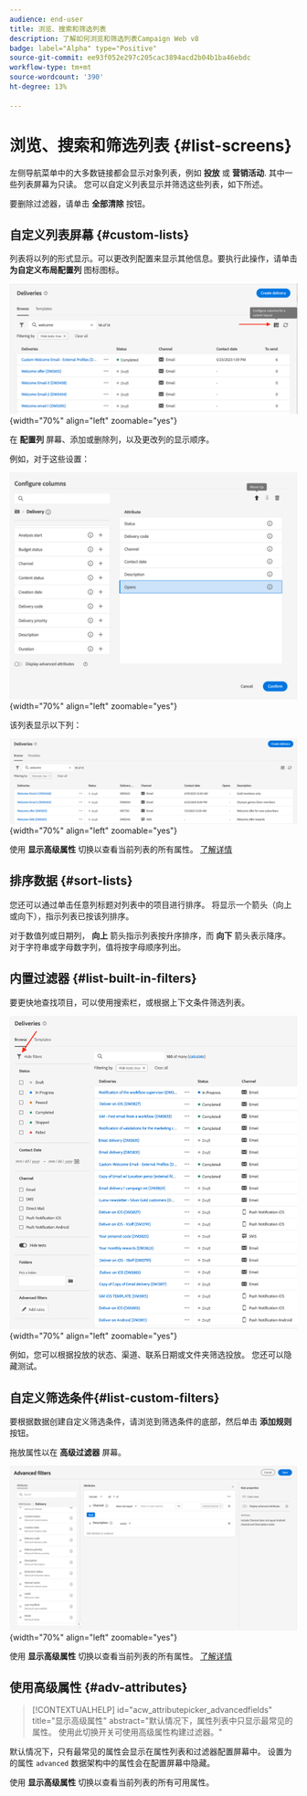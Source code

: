 ```yaml
---
audience: end-user
title: 浏览、搜索和筛选列表
description: 了解如何浏览和筛选列表Campaign Web v8
badge: label="Alpha" type="Positive"
source-git-commit: ee93f052e297c205cac3894acd2b04b1ba46ebdc
workflow-type: tm+mt
source-wordcount: '390'
ht-degree: 13%

---
```



# 浏览、搜索和筛选列表 {#list-screens}

左侧导航菜单中的大多数链接都会显示对象列表，例如 **投放** 或 **营销活动**. 其中一些列表屏幕为只读。 您可以自定义列表显示并筛选这些列表，如下所述。

要删除过滤器，请单击 **全部清除** 按钮。

## 自定义列表屏幕 {#custom-lists}

列表将以列的形式显示。可以更改列配置来显示其他信息。要执行此操作，请单击 **为自定义布局配置列** 图标图标。

![](assets/config-columns.png){width="70%" align="left" zoomable="yes"}

在 **配置列** 屏幕、添加或删除列，以及更改列的显示顺序。

例如，对于这些设置：

![](assets/columns.png){width="70%" align="left" zoomable="yes"}

该列表显示以下列：

![](assets/column-sample.png){width="70%" align="left" zoomable="yes"}

使用 **显示高级属性** 切换以查看当前列表的所有属性。 [了解详情](#adv-attributes)

## 排序数据 {#sort-lists}

您还可以通过单击任意列标题对列表中的项目进行排序。 将显示一个箭头（向上或向下），指示列表已按该列排序。

对于数值列或日期列， **向上** 箭头指示列表按升序排序，而 **向下** 箭头表示降序。 对于字符串或字母数字列，值将按字母顺序列出。

## 内置过滤器 {#list-built-in-filters}

要更快地查找项目，可以使用搜索栏，或根据上下文条件筛选列表。

![](assets/filter.png){width="70%" align="left" zoomable="yes"}

例如，您可以根据投放的状态、渠道、联系日期或文件夹筛选投放。 您还可以隐藏测试。

## 自定义筛选条件{#list-custom-filters}

要根据数据创建自定义筛选条件，请浏览到筛选条件的底部，然后单击 **添加规则** 按钮。

拖放属性以在 **高级过滤器** 屏幕。

![](assets/custom-filter.png){width="70%" align="left" zoomable="yes"}

使用 **显示高级属性** 切换以查看当前列表的所有属性。 [了解详情](#adv-attributes)

## 使用高级属性 {#adv-attributes}

>[!CONTEXTUALHELP]
>id="acw_attributepicker_advancedfields"
>title="显示高级属性"
>abstract="默认情况下，属性列表中只显示最常见的属性。 使用此切换开关可使用高级属性构建过滤器。"

默认情况下，只有最常见的属性会显示在属性列表和过滤器配置屏幕中。 设置为的属性 `advanced` 数据架构中的属性会在配置屏幕中隐藏。

使用 **显示高级属性** 切换以查看当前列表的所有可用属性。
